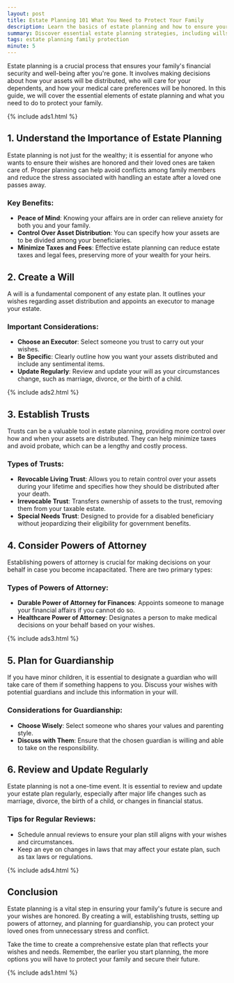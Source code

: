 ```yaml
---
layout: post
title: Estate Planning 101 What You Need to Protect Your Family
description: Learn the basics of estate planning and how to ensure your family's financial security and peace of mind.
summary: Discover essential estate planning strategies, including wills, trusts, and other important documents, to protect your family's future.
tags: estate planning family protection
minute: 5
---
```


Estate planning is a crucial process that ensures your family's financial security and well-being after you're gone. It involves making decisions about how your assets will be distributed, who will care for your dependents, and how your medical care preferences will be honored. In this guide, we will cover the essential elements of estate planning and what you need to do to protect your family.

{% include ads1.html %}

## 1. Understand the Importance of Estate Planning
Estate planning is not just for the wealthy; it is essential for anyone who wants to ensure their wishes are honored and their loved ones are taken care of. Proper planning can help avoid conflicts among family members and reduce the stress associated with handling an estate after a loved one passes away.

### Key Benefits:
- **Peace of Mind**: Knowing your affairs are in order can relieve anxiety for both you and your family.
- **Control Over Asset Distribution**: You can specify how your assets are to be divided among your beneficiaries.
- **Minimize Taxes and Fees**: Effective estate planning can reduce estate taxes and legal fees, preserving more of your wealth for your heirs.

## 2. Create a Will
A will is a fundamental component of any estate plan. It outlines your wishes regarding asset distribution and appoints an executor to manage your estate. 

### Important Considerations:
- **Choose an Executor**: Select someone you trust to carry out your wishes.
- **Be Specific**: Clearly outline how you want your assets distributed and include any sentimental items.
- **Update Regularly**: Review and update your will as your circumstances change, such as marriage, divorce, or the birth of a child.

{% include ads2.html %}

## 3. Establish Trusts
Trusts can be a valuable tool in estate planning, providing more control over how and when your assets are distributed. They can help minimize taxes and avoid probate, which can be a lengthy and costly process.

### Types of Trusts:
- **Revocable Living Trust**: Allows you to retain control over your assets during your lifetime and specifies how they should be distributed after your death.
- **Irrevocable Trust**: Transfers ownership of assets to the trust, removing them from your taxable estate.
- **Special Needs Trust**: Designed to provide for a disabled beneficiary without jeopardizing their eligibility for government benefits.

## 4. Consider Powers of Attorney
Establishing powers of attorney is crucial for making decisions on your behalf in case you become incapacitated. There are two primary types:

### Types of Powers of Attorney:
- **Durable Power of Attorney for Finances**: Appoints someone to manage your financial affairs if you cannot do so.
- **Healthcare Power of Attorney**: Designates a person to make medical decisions on your behalf based on your wishes.

{% include ads3.html %}

## 5. Plan for Guardianship
If you have minor children, it is essential to designate a guardian who will take care of them if something happens to you. Discuss your wishes with potential guardians and include this information in your will.

### Considerations for Guardianship:
- **Choose Wisely**: Select someone who shares your values and parenting style.
- **Discuss with Them**: Ensure that the chosen guardian is willing and able to take on the responsibility.

## 6. Review and Update Regularly
Estate planning is not a one-time event. It is essential to review and update your estate plan regularly, especially after major life changes such as marriage, divorce, the birth of a child, or changes in financial status.

### Tips for Regular Reviews:
- Schedule annual reviews to ensure your plan still aligns with your wishes and circumstances.
- Keep an eye on changes in laws that may affect your estate plan, such as tax laws or regulations.

{% include ads4.html %}

## Conclusion
Estate planning is a vital step in ensuring your family's future is secure and your wishes are honored. By creating a will, establishing trusts, setting up powers of attorney, and planning for guardianship, you can protect your loved ones from unnecessary stress and conflict. 

Take the time to create a comprehensive estate plan that reflects your wishes and needs. Remember, the earlier you start planning, the more options you will have to protect your family and secure their future.

{% include ads1.html %}
